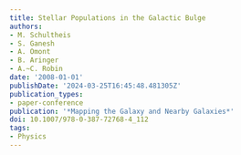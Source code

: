 ```yaml
---
title: Stellar Populations in the Galactic Bulge
authors:
- M. Schultheis
- S. Ganesh
- A. Omont
- B. Aringer
- A.~C. Robin
date: '2008-01-01'
publishDate: '2024-03-25T16:45:48.481305Z'
publication_types:
- paper-conference
publication: '*Mapping the Galaxy and Nearby Galaxies*'
doi: 10.1007/978-0-387-72768-4_112
tags:
- Physics
---
```


